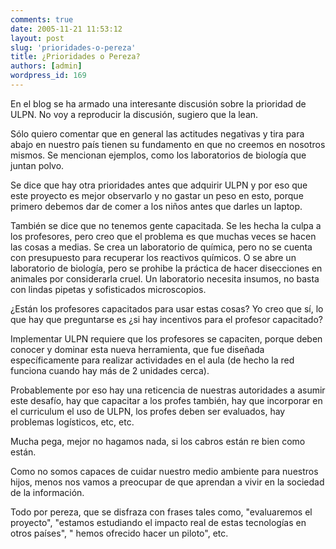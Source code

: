 ```yaml
---
comments: true
date: 2005-11-21 11:53:12
layout: post
slug: 'prioridades-o-pereza'
title: ¿Prioridades o Pereza?
authors: [admin]
wordpress_id: 169
---
```


En el blog [</Nerpride>](http://nerdpride.org/blog/?p=26) se ha armado una interesante discusión sobre la prioridad de ULPN. No voy a reproducir la discusión, sugiero que la lean.

Sólo quiero comentar que en general las actitudes negativas y tira para abajo en nuestro país tienen su fundamento en que no creemos en nosotros mismos. Se mencionan ejemplos, como los laboratorios de biología que juntan polvo.

Se dice que hay otra prioridades antes que adquirir ULPN y por eso que este proyecto es mejor observarlo y no gastar un peso en esto, porque primero debemos dar de comer a los niños antes que darles un laptop.

También se dice que no tenemos gente capacitada. Se les hecha la culpa a los profesores, pero creo que el problema es que muchas veces se hacen las cosas a medias. Se crea un laboratorio de química, pero no se cuenta con presupuesto para recuperar los reactivos químicos. O se abre un laboratorio de biología, pero se prohibe la práctica de hacer disecciones en animales por considerarla cruel. Un laboratorio necesita insumos, no basta con lindas pipetas y sofisticados microscopios.

¿Están los profesores capacitados para usar estas cosas? Yo creo que sí, lo que hay que preguntarse es ¿si hay incentivos para el profesor capacitado?

Implementar ULPN requiere que los profesores se capaciten, porque deben conocer y dominar esta nueva herramienta, que fue diseñada específicamente para realizar actividades en el aula (de hecho la red funciona cuando hay más de 2 unidades cerca).

Probablemente por eso hay una reticencia de nuestras autoridades a asumir este desafío, hay que capacitar a los profes también, hay que incorporar en el curriculum el uso de ULPN, los profes deben ser evaluados, hay problemas logísticos, etc, etc.

Mucha pega, mejor no hagamos nada, si los cabros están re bien como están.

Como no somos capaces de cuidar nuestro medio ambiente para nuestros hijos, menos nos vamos a preocupar de que aprendan a vivir en la sociedad de la información.

Todo por pereza, que se disfraza con frases tales como, "evaluaremos el proyecto", "estamos estudiando el impacto real de estas tecnologías en otros países", " hemos ofrecido hacer un piloto", etc.




